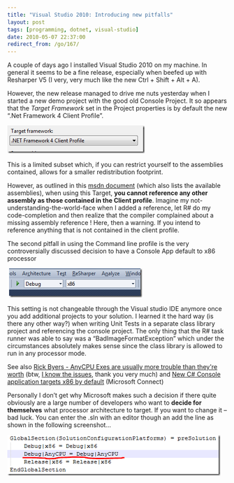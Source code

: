 ```yaml
---
title: "Visual Studio 2010: Introducing new pitfalls"
layout: post
tags: [programming, dotnet, visual-studio]
date: 2010-05-07 22:37:00
redirect_from: /go/167/
---
```


A couple of days ago I installed Visual Studio 2010 on my machine. In general it seems to be a fine release, especially when beefed up with Resharper V5 (I very, very much like the new Ctrl + Shift + Alt + A).

However, the new release managed to drive me nuts yesterday when I started a new demo project with the good old Console Project. It so appears that the _Target Framework_ set in the Project properties is by default the new “.Net Framework 4 Client Profile”. 

![image](/public/assets/image_3.png "image") 

This is a limited subset which, if you can restrict yourself to the assemblies contained, allows for a smaller redistribution footprint.

However, as outlined in this [msdn document](http://msdn.microsoft.com/en-gb/library/cc656912.aspx) (which also lists the available assemblies), when using this Target, **you cannot reference any other assembly as those contained in the Client profile**. Imagine my not-understanding-the-world-face when I added a reference, let R# do my code-completion and then realize that the compiler complained about a missing assembly reference ! Here, then a warning. If you intend to reference anything that is not contained in the client profile.

The second pitfall in using the Command line profile is the very controversially discussed decision to have a Console App default to x86 processor

&nbsp;![image](/public/assets/image_063ac2d2-5e6a-4e49-a5b4-391b8297e427.png "image") 

This setting is not changeable through the Visual studio IDE anymore once you add additional projects to your solution. I learned it the hard way (is there any other way?) when writing Unit Tests in a separate class library project and referencing the console project. The only thing that the R# task runner was able to say was a “BadImageFormatException” which under the circumstances absolutely makes sense since the class library is allowed to run in any processor mode. 

See also [Rick Byers - AnyCPU Exes are usually more trouble than they're worth](http://blogs.msdn.com/rmbyers/archive/2009/06/08/anycpu-exes-are-usually-more-trouble-then-they-re-worth.aspx) (btw, [I know the issues](/go/153), thank you very much) and [New C# Console application targets x86 by default](http://connect.microsoft.com/VisualStudio/feedback/details/455103/new-c-console-application-targets-x86-by-default) (Microsoft Connect)

Personally I don’t get why Microsoft makes such a decision if there quite obviously are a large number of developers who want to **decide for themselves** what processor architecture to target. If you want to change it – bad luck. You can enter the .sln with an editor though an add the line as shown in the following screenshot...

![image](/public/assets/image_b4b6799f-0ce4-4b72-b03b-17df7e356909.png "image")